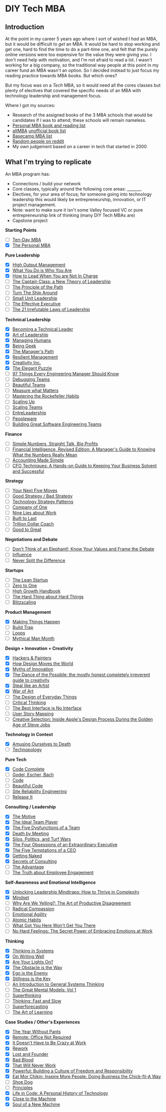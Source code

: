 # DIY Tech MBA

## Introduction

At the point in my career 5 years ago where I sort of wished I *had* an MBA, but it would be difficult to *get* an MBA. It would be hard to stop working and get one, hard to find the time to do a part-time one, and felt that the purely online versions were too expensive for the value they were giving you. I don't need help with motivation, and I'm not afraid to read a lot. I wasn't working for a big company, so the traditional way people at this point in my career fund an MBA wasn't an option. So I decided instead to just focus my reading practice towards MBA books. But which ones?

But my focus was on a *Tech* MBA, so it would need all the cores classes but plenty of electives that covered the specific needs of an MBA with technology leadership and management focus.

Where I got my sources:

- Research of the assigned books of the 3 MBA schools that would be candidates if I was to attend; these schools will remain nameless.
- [Personal MBA book and reading list](https://personalmba.com/)
- [altMBA](https://altmba.com/) [unofficial book list](https://www.goodreads.com/shelf/show/altmba)
- [Basecamp MBA list](https://m.signalvnoise.com/the--basecamp-mba--reading-list/)
- [Random people on reddit](https://www.reddit.com/r/Entrepreneur/comments/663vkv/diymba_a_compiled_list_of_19_free_courses_31_books/)
- My own judgement based on a career in tech that started in 2000

## What I'm trying to replicate

An MBA program has:

- Connections / build your network
- Core classes, typically around the following core areas: _______.
- Electives, for your area of focus; for someone going into technology leadership this would likely be entrepreneurship, innovation, or IT project management.
- Note: want to make sure it isn't some Valley focused VC or pure entrepreneurship link of thinking (many DIY Tech MBAs are)
- Capstone project

**Starting Points**

- [ ] [Ten-Day MBA](https://amzn.to/3kjjbm0)
- [X] [The Personal MBA](https://amzn.to/3kjX8eN)

**Pure Leadership**

- [X] [High Output Management](https://amzn.to/3ixCY0s)
- [X] [What You Do is Who You Are](https://amzn.to/2Qyx42D)
- [X] [How to Lead When You are Not In Charge](https://amzn.to/2X3Llri)
- [ ] [The Captain Class: a New Theory of Leadership](https://amzn.to/3kelUgq)
- [ ] [The Principle of the Path](https://amzn.to/3mxEKBp)
- [ ] [Turn The Ship Around](https://amzn.to/3iCg2x9)
- [ ] [Small Unit Leadership](https://amzn.to/3mkZzQp)
- [ ] [The Effective Executive](https://amzn.to/2E3OmlL)
- [ ] [The 21 Irrefutable Laws of Leadership](https://amzn.to/32zNLSd)

**Technical Leadership**

- [X] [Becoming a Technical Leader](https://amzn.to/3mppeaE)
- [X] [Art of Leadership](https://amzn.to/3bZONtO)
- [X] [Managing Humans](https://amzn.to/33x1DMn)
- [X] [Being Geek](https://amzn.to/3c8Zc6M)
- [X] [The Manager's Path](https://amzn.to/3moXCCp)
- [X] [Resilient Management](https://amzn.to/2Rs49hv)
- [X] [Creativity Inc.](https://amzn.to/2ZI81PP)
- [X] [The Elegant Puzzle](https://amzn.to/2Rulbvk)
- [ ] [97 Things Every Engineering Manager Should Know](https://amzn.to/2RtPkeb)
- [ ] [Debugging Teams](https://amzn.to/35EhlYP)
- [ ] [Beautiful Teams](https://amzn.to/3iyz9Z9)
- [ ] [Measure what Matters](https://amzn.to/3bZSbVM)
- [ ] [Mastering the Rockefeller Habits](https://amzn.to/3iBlG2u)
- [ ] [Scaling Up](https://amzn.to/3hC0U1v)
- [ ] [Scaling Teams](https://amzn.to/2Rukjqt)
- [ ] [EntreLeadership](https://amzn.to/2ZHjQpn)
- [ ] [Peopleware](https://amzn.to/33Axbkm)
- [ ] [Building Great Software Engineering Teams](https://amzn.to/3c55AeY)

**Finance**

- [ ] [Simple Numbers, Straight Talk, Big Profits](https://amzn.to/33u4aah)
- [ ] [Financial Intelligence, Revised Edition: A Manager's Guide to Knowing What the Numbers Really Mean](https://amzn.to/32ArF2d)
- [ ] [Accounting Made Simple](https://amzn.to/3c2y09z)
- [ ] [CFO Techniques: A Hands-on Guide to Keeping Your Business Solvent and Successful](https://amzn.to/3kjjbm0)

**Strategy**

- [ ] [Your Next Five Moves](https://amzn.to/35GG5jg)
- [ ] [Good Strategy / Bad Strategy](https://amzn.to/2RwXp1P)
- [ ] [Technology Strategy Patterns](https://amzn.to/3mjLnah)
- [ ] [Company of One](https://amzn.to/3f2clhJ)
- [ ] [Nine Lies about Work](https://amzn.to/3aje9k6)
- [ ] [Built to Last](https://amzn.to/3hvp5hX)
- [ ] [Trillion Dollar Coach](https://amzn.to/3iAJ9B3)
- [ ] [Good to Great](https://amzn.to/2FHgOu2)

**Negotiations and Debate**

- [ ] [Don't Think of an Elephant!: Know Your Values and Frame the Debate](https://amzn.to/3hxSCaQ)
- [ ] [Influence](https://amzn.to/2H56ih6)
- [ ] [Never Split the Difference](https://amzn.to/3hsJ3Ko)

**Startups**

- [ ] [The Lean Startup](https://amzn.to/2ZIuDjb)
- [ ] [Zero to One](https://amzn.to/2ZIkjYB)
- [ ] [High Growth Handbook](https://amzn.to/32Ak0B0)
- [ ] [The Hard Thing about Hard Things](https://amzn.to/3c3zVe7)
- [ ] [Blitzscaling](https://amzn.to/2Rwix8c)

**Product Management**

- [X] [Making Things Happen](https://amzn.to/2ZF8wdy)
- [ ] [Build Trap](https://amzn.to/3c2wkgv)
- [ ] [Loops](https://amzn.to/2RvBvMo)
- [ ] [Mythical Man Month](https://amzn.to/2FHikMK)

**Design + Innovation + Creativity**

- [X] [Hackers & Painters](https://amzn.to/2RqTDah)
- [X] [How Design Moves the World](https://amzn.to/3iA8ZVE)
- [X] [Myths of Innovation](https://amzn.to/32uvuG2)
- [X] [The Dance of the Possible: the mostly honest completely irreverent guide to creativity](https://amzn.to/2E2uCio)
- [X] [Steal like an Artist](https://amzn.to/3mjnP5n)
- [X] [War of Art](https://amzn.to/3hv8A5L)
- [ ] [The Design of Everyday Things](https://amzn.to/2FwwgJO)
- [ ] [Critical Thinking](https://amzn.to/3mpxFT9)
- [ ] [The Best Interface is No Interface]()
- [ ] [User Story Mapping](https://amzn.to/3kmWbm5)
- [ ] [Creative Selection: Inside Apple's Design Process During the Golden Age of Steve Jobs](https://amzn.to/39l24LJ)

**Technology in Context**

- [X] [Amusing Ourselves to Death](https://amzn.to/2FvjCuA)
- [ ] [Technopology](https://amzn.to/2ZEQYy6)

**Pure Tech**

- [X] [Code Complete](https://amzn.to/2Rsm0oe)
- [ ] [Godel, Escher, Bach](https://amzn.to/2FwA6To)
- [ ] [Code](https://amzn.to/3izUMbs)
- [ ] [Beautiful Code](https://amzn.to/2ZG3Uni)
- [ ] [Site Reliability Engineering](https://amzn.to/35DRiRp)
- [ ] [Release It](https://amzn.to/3kiu8Er)

**Consulting / Leadership**
- [X] [The Motive](https://amzn.to/3kiOZHE)
- [X] [The Ideal Team Player](https://amzn.to/377PDky)
- [X] [The Five Dysfunctions of a Team](https://amzn.to/2PYGvt6)
- [X] [Death by Meeting](https://amzn.to/2ERas84)
- [X] [Silos, Politics, and Turf Wars](https://amzn.to/2ZnAKbm)
- [X] [The Four Obsessions of an Extraordinary Executive](https://amzn.to/2sh6Mti)
- [X] [The Five Temptations of a CEO](https://amzn.to/2QhkIvr)
- [X] [Getting Naked](https://amzn.to/2t0v0Iy)
- [X] [Secrets of Consulting](https://amzn.to/2RxnVrY)
- [ ] [The Advantage](https://amzn.to/3hC3ZhY)
- [ ] [The Truth about Employee Engagement](https://amzn.to/2FFDdIs)

**Self-Awareness and Emotional Intelligence**

- [X] [Unlocking Leadership Mindtraps: How to Thrive in Complexity](https://amzn.to/3hwIG1l)
- [X] [Mindset](https://amzn.to/3mrkYXR)
- [ ] [Why Are We Yelling?: The Art of Productive Disagreement](https://amzn.to/3mqLzo0)
- [ ] [Radical Compassion](https://amzn.to/3c2B9pP)
- [ ] [Emotional Agility](https://amzn.to/3iB7J4O)
- [ ] [Atomic Habits](https://amzn.to/2ZFOa3P)
- [ ] [What Got You Here Won't Get You There](https://amzn.to/3kiXnqA)
- [ ] [No Hard Feelings: The Secret Power of Embracing Emotions at Work](https://amzn.to/3kmXiCh)

**Thinking**

- [X] [Thinking in Systems](https://amzn.to/33r1XMI)
- [X] [On Writing Well](https://amzn.to/3bZpzMa)
- [X] [Are Your Lights On?](https://amzn.to/2FHPZWB)
- [X] [The Obstacle is the Way](https://amzn.to/3iB68fk)
- [X] [Ego is the Enemy](https://amzn.to/3c06s4P)
- [X] [Stillness is the Key](https://amzn.to/32zNwa4)
- [ ] [An Introduction to General Systems Thinking](https://amzn.to/3mAy7ya)
- [ ] [The Great Mental Models: Vol 1](https://amzn.to/2Fz7tEX)
- [ ] [Superthinking](https://amzn.to/2FDEmA8)
- [ ] [Thinking: Fast and Slow](https://amzn.to/32yUFr3)
- [ ] [Superforecasting](https://amzn.to/2FoKcFZ)  
- [ ] [The Art of Learning](https://amzn.to/32woLeL)

**Case Studies / Other's Experiences**

- [X] [The Year Without Pants](https://amzn.to/3hz6xxB)
- [X] [Remote: Office Not Required](https://amzn.to/3c1Znk4)
- [X] [It Doesn't Have to Be Crazy at Work](https://amzn.to/33AKRvM)
- [X] [Rework](https://amzn.to/3mosH98)
- [X] [Lost and Founder](https://amzn.to/3hAOfvL)
- [X] [Bad Blood](https://amzn.to/33vm0tn)
- [X] [That Will Never Work](https://amzn.to/2E51iYJ)
- [X] [Powerful: Building a Culture of Freedom and Responsibility](https://amzn.to/3mrLz7q)
- [X] [Eat Mor Chikin: Inspire More People: Doing Business the Chick-fil-A Way](https://amzn.to/3c0Caip)
- [ ] [Shoe Dog](https://amzn.to/3c2EJAf)
- [ ] [Principles](https://amzn.to/3kgSBK4)
- [X] [Life in Code: A Personal History of Technology](https://amzn.to/3mAyf0C)
- [X] [Close to the Machine](https://amzn.to/3iySQ2M)
- [X] [Soul of a New Machine](https://amzn.to/35H6WvC)
